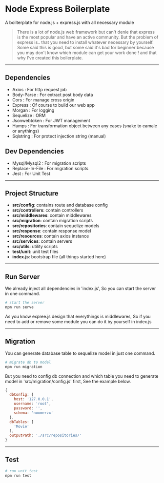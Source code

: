 # Node Express Boilerplate
A boilterplate for node.js + express.js with all necessary module
<br>
> There is a lot of node.js web framework but can't denie that express is the most popular and have an active community.
> But the problem of express is.. that you need to install whatever necessary by yourself. Some said this is good, but some said it's bad for beginner
> because you may don't know which module can get your work done ! and that why I've created this boilerplate.

----------------------------------------
## Dependencies
* Axios : For http request job
* Body-Parse : For extract post body data
* Cors : For manage cross origin
* Express : Of course to build our web app
* Morgan : For logging
* Sequelize : ORM
* Jsonwebtoken : For JWT management
* Humps : For transformation object between any cases (snake to camale or anythings)
* Sqlstring : For protect injection string (manual)

## Dev Dependencies
* Mysql/Mysql2 : For migration scripts
* Replace-In-File : For migration scripts
* Jest : For Unit Test
----------------------------------------
## Project Structure
* <b>src/config</b>: contains route and database config
* <b>src/controllers</b>: contain controllers
* <b>src/middlewares</b>: contain middlewares
* <b>src/migration</b>: contain migration scripts
* <b>src/repositories</b>: contain sequelize models
* <b>src/response</b>: contain response model
* <b>src/resources</b>: contain axios instance
* <b>src/services</b>: contain servers
* <b>src/utils</b>: utility scripts
* <b>test/unit</b>: unit test files
* <b>index.js</b>: bootstrap file (all things started here)

----------------------------------------
## Run Server

We already inject all dependencies in 'index.js', So you can start the server in one command.

``` bash
# start the server
npm run serve

```

As you know expree.js design that everythings is middlewares, So if you need to add or remove some module you can do it by yourself in index.js

----------------------------------------
## Migration

You can generate database table to sequelize model in just one command.

``` bash
# migrate db to model
npm run migration

```

But you need to config db connection and which table you need to generate model in 'src/migration/config.js' first, See the example below.

```javascript
{
  dbConfig: {
    host: '127.0.0.1',
    username: 'root',
    password: '',
    schema: 'noomerzx'
  },
  dbTables: [
    'Movie'
  ],
  outputPath: './src/repositories/'
}
```

----------------------------------------
## Test

``` bash
# run unit test
npm run test

```
